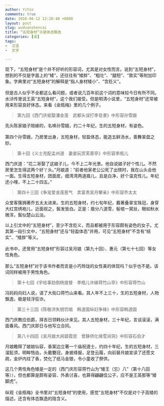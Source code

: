```yaml
---
author: YiYin
comments: true
date: 2016-06-12 12:20:40 +0800
layout: post
slug: wuduanshencai
title: “五短身材”许是体态飘逸
categories: [读]
tags:
-  汉语
-  文学

---
```


<div class="readreview">
现下，“五短身材”是个并不好听的形容词，尤其是对女性而言。说到“五短身材”，想到的不仅是字面上的“矮”，还往往有“矮胖”、“粗壮”、“腿短”、“敦实”等附加印象。字典里对“五短身材”的解释是“指人身材矮小”、“含贬义”。<br><br>
但是古人似乎不全都这么看问题，或者说几百年前这个词的意味较今日有所不同。水浒传里说王英“五短身材”，这个我们接受。但是明清小说里，“五短身材”还常被用来形容良好体态。来看《金瓶梅》里的几个例子。
</div>

<blockquote>第九回《西门庆偷娶潘金莲　武都头误打李皂隶》中形容孙雪娥</blockquote>

先头陈家娘子陪嫁的，名唤孙雪娥，约二十年纪，生的五短身材，有姿色。<br><br>
第四个孙雪娥，乃房里出身，五短身材，轻盈体态，能造五鲜汤水，善舞翠盘之妙。

<blockquote>第十回《义士充配孟州道　妻妾玩赏芙蓉亭》中形容李瓶儿</blockquote>

西门庆道：“花二哥娶了这娘子儿，今不上二年光景。他自说娘子好个性儿。不然房里怎生得这两个好丫头。”月娘道：“前者他家老公公死了出殡时，我在山头会他一面。生得五短身材，团面皮，细湾湾两道眉儿，且是白净，好个温克性儿。年纪还小哩，不上二十四五。”

<blockquote>第四十三回《争宠爱金莲惹气　卖富贵吴月攀亲》中形容乔太太</blockquote>

众堂客簇拥著乔五太太进来。生的五短身材，约七旬年纪，戴著叠翠宝珠冠，身穿大红宫绣袍儿，近面视之，鬓发皆白。正是：眉分八道雪，髻绾一窝丝，眼如秋水微浑，鬓似楚山云淡。

<div class="readreview">
以上引文中的“五短身材”，至少不含贬义，而且都被用于形容颇有姿色的女子。尤其第一段引文中，“五短身材”还与“轻盈体态”并用，可见“五短身材”不含有“结实”、“矮胖”等义。<br><br>
此书中，还曾用“五短身材”形容过吴月娘（第九十回）、惠元（第七十七回）等女性角色。<br><br>
那么“五短身材”对于该书作者而言是小巧玲珑的女性美的体现吗？似乎也不是。该词同样被用于男性角色。
</div>

<blockquote>第十七回《宇给事劾倒杨提督　李瓶儿许嫁蒋竹山亭》中形容蒋竹山</blockquote>

冯妈妈向妇人说，请了大街口蒋竹山来看。其人年不上三十，生的五短身材，人物飘逸，极是轻浮狂诈。

<blockquote>第三十三回《陈敬济失钥罚唱　韩道国纵妇争锋》中形容韩道国</blockquote>

西门庆教应伯爵，择吉日领韩伙计来见。其人五短身材，三十年纪，言谈滚滚，满面春风。西门庆即日与他写立合同。

<blockquote>第八十四回《吴月娘大闹碧霞宫　曾静师化缘雪涧洞》中形容石伯才</blockquote>

月娘瞻拜了娘娘仙容，香案边立著一个庙祝道士，约四十年纪，生的五短身材，三溜髭须，明眸牿齿，头戴簪冠，身披绛服，足登云履，向前替月娘宣读了还愿文疏，金炉内炷了香，焚化了纸马金银，令小童收了祭供。

<div class="readreview">
这几个男性角色矮是一定的（西门庆形容蒋竹山为“矮王（忘）八”（第十八回等）），但也都算是颇有姿容、外表讨喜，也算得翩翩佳公子，应不是王英那等“矮脚虎”。 <br><br>
纵观《金瓶梅》全书里对“五短身材”的使用，感觉“五短身材”不仅是对个子高矮的描述，还含有体态飘逸的隐含义。
</div>
